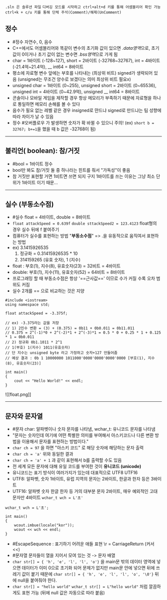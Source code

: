 `.sln 은 솔루션 파일`  `디버깅 모드를 시작하고 ctrl+alt+d 키를 통해 어셈블리어 확인 가능`
`ctrl+k + c/u 키를 통해 단체 주석(Comment)/해제(UnComment)`

## 정수
- #정수 자연수, 0, 음수
- C++에서도 어셈블리어와 똑같이 변수의 초기화 값이 있으면 *.data영역*으로, 초기 값이 0이거나 초기 값이 없는 변수면 *.bss영역*으로 가게 됨 
- char = 1바이트 (-128~127),  short = 2바이트 (-32768~32767),   int = 4바이트(-21.4억~21.4억),  __ int64 = 8바이트 
- 평소에 자료형 변수 앞에는 부호를 나타내는 (최상위 비트) signed가 생략되어 있음 (unsigned는 무조건 양수로 보겠다는 의미 최상위 비트 필요x)
- unsigned char = 1바이트 (0~255),  unsigned short = 2바이트 (0~65536),   unsigned int = 4바이트 (0~42.9억),  unsigned __ int64 = 8바이트
- 콘솔이나 모바일 게임을 제작할 경우 항상 메모리가 부족하기 때문에 자료형을 하나로 통일하면 메모리 손해를 볼 수 있다
- 음수가 필요 없는 레벨 같은 경우 insigned로 먄드냐 signed로 만드냐는 팀 성향에 따라 차이가 날 수 있음
- 정수 #오버플로우 가 발생하면 숫자가 확 바뀔 수 있으니 주의! (ex) `short b = 32767; b+=1`을 했을 때 b 값은 -32768이 됨)

***

## 불리언( boolean): 참/거짓
- #bool = 1바이트 정수
- bool만 봐도 참/거짓 둘 중 하나라는 힌트를 줘서 "가독성"이 좋음
- 참 거짓만 표현할 거면 1비트면 쓰면 되지 구지 1바이트를 쓰는 이유는 그냥 최소 단위가 1바이트 이기 때문...

***

## 실수 (부동소수점)
- #실수 float = 4바이트,  double = 8바이트
- `float attackSpeed = 0.639f` `double sttackSpeed2 = 123.4123` float형의 경우 실수 뒤에 f 붙여주기
- 컴퓨터가 실수를 표현하는 방법 "**부동소수점**" => .을 유동적으로 움직여서 표현하는 방법
- ex) 3.1415926535
    1. 정규화 = 0.31415926535 * 10
    2. 314159265 (유효 숫자), 1 (지수)
- float : 부호(1), 지수(8), 유효숫자(23) = 32비트 = 4바이트
- double: 부호(1), 지수(11), 유효숫자(52) = 64비트 = 8바이트
- 프로그래밍 할 때 부동소수점은 항상 '==근사값==' 이므로 수가 커질 수록 오차 범위도 커짐
- 실수 2개를 == 으로 비교하는 것은 지양

```
#include <iostream>
using namespace std;

float attackSpeed = -3.375f;

// ex) -3.375라는 값을 저장
// 1) 2진수 변환 = (3) + (0.375) = 0b11 + 0b0.011 = 0b11.011
// 0.375 = 2^(-1)*0 + 2^(-2)*1 + 2^(-3)*1 = 0.5 * 0 + 0.25 * 1 + 0.125 * 1 = 0b0.011
// 2) 정규화 0b1.1011 * 2^1
// 1(부호) 1(지수) 1011(유효숫자)
// 단 지수는 unsigned byte 라고 가정하고 숫자+127 만들어줌
// 예상 결과 : 0b 1 10000000 1011000'0000'0000'0000'0000 [부호(1), 지수(8), 유효숫자(23)]

int main()
{
    cout << "Hello World!" << endl;
}
```
![[float.png]]

***

## 문자와 문자열
- #문자 char: 알파벳이나 숫자 문자를 나타냄,  wchar_t: 유니코드 문자를 나타냄
- "문자는 숫자인데 여기에 어떤 특별한 의미를 부여해서 아스키코드나 다른 변환 방법을 이용해서 문자를 표현하는 방법이다."
- `char ch = 97` 을 하면 "아스키 코드" 로 해당 숫자에 해당하는 문자 출력
- `char ch = 'a'` 위와 동일한 결과
- `char ch = 'a' + 1` 과 같이 표현해서 b를 출력할 수도 있음
- 전 세계 모든 문자에 대해 유일 코드를 부여한 것이 **유니코드 (unicode)**
- 유니코드는 표기 방식이 여러가지가 있는데 대표적으로 UTF8 UTF16
- UTF8: 알파벳, 숫자 1바이트, 유럽 지역의 문자는 2바이트, 한글과 한자 등은 3바이트
- UTF16: 알파벳 숫자 한글 한자 등 거의 대부분 문자 2바이트, 매우 예외적인 고대 문자만 4바이트 `wchar_t wch = L'초'`
```
wchar_t wch = L'초';

int main()
{
    wcout.imbue(locale("kor"));
    wcout << wch << endl;
}
```
- #EscapeSequence : 표기하기 어려운 애들 표현 \r = CarriageReturn (커서 <<)
- #문자열 문자들이 열을 지어서 모여 있는 것 -> 문자 배열 
- `char str[] = { 'h', 'e', 'l', 'l', 'o'}` 을 main문 밖의 데이터 영역에 넣으면 데이터가 이미 0으로 초기화 되어 문제가 없지만 main문 안에 넣으면 뒤에 쓰레기 값이 붙기 때문에 `char str[] = { 'h', 'e', 'l', 'l', 'o', '\0'}` 뒤에 null을 붙여줘야 한다.
- `char str[] = "hello world"` `wchar_t str[] = L"hello world"` 처럼 깔끔하게도 표현 가능 (뒤에 null 값은 자동으로 따라 붙음)